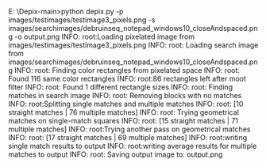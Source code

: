 E: \Depix-main>python depix.py -p images/testimages/testimage3_pixels.png -s images/searchimages/debruinseq_notepad_windows10_closeAndspaced.png -o
output.png
INFO: root:Loading pixelated image from images/testimages/testimage3_pixels.png
INFO: root: Loading search image from
images/searchimages/debruinseq_notepad_windows10_closeAndspaced.png
INFO: root: Finding color rectangles from pixelated
space
INFO: root: Found 116 same color rectangles
INFO: root:86 rectangles left after moot filter
INFO: root: Found 1 different rectangle sizes
INFO: root: Finding
matches in search image
INFO: root: Removing blocks with no matches
INFO: root:Splitting single matches and multiple matches
INFO: root: [10 straight matches | 76 multiple matches]
INFO: root: Trying geometrical matches on single-match squares
INFO: root: [15 straight matches | 71 multiple matches]
INFO: root:Trying another pass on geometrical matches
INFO: root: [17 straight matches | 69 multiple matches]
INFO: root:writing single match results to output
INFO: root:writing
average results for multiple matches to output
INFO: root: Saving output image to:
output.png
